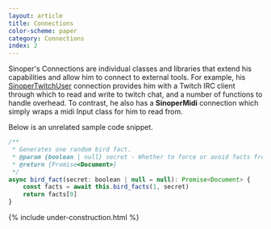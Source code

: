 ```yaml
---
layout: article
title: Connections
color-scheme: paper
category: Connections
index: 2
---
```


Sinoper's Connections are individual classes and libraries that extend his capabilities and allow him to connect to external tools. For example, his [SinoperTwitchUser](tw-user) connection provides him with a Twitch IRC client through which to read and write to twitch chat, and a number of functions to handle overhead. To contrast, he also has a **SinoperMidi** connection which simply wraps a midi Input class for him to read from.

Below is an unrelated sample code snippet.

```javascript
/**
 * Generates one random bird fact.
 * @param {boolean | null} secret - Whether to force or avoid facts from the 'secret' list. When null, allows both secret and non-secret facts.
 * @return {Promise<Document>}
 */
async bird_fact(secret: boolean | null = null): Promise<Document> {
	const facts = await this.bird_facts(1, secret)
	return facts[0]
}
```

{% include under-construction.html %}

